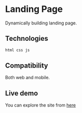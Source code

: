 # Landing Page

Dynamically building landing page.

## Technologies


```bash
html css js
```

## Compatibility

Both web and mobile.

## Live demo
You can explore the site from [here](https://landing-page-vanilla-js.netlify.com/)
